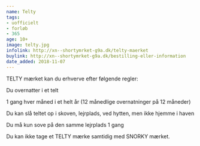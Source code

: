 ```yaml
---
name: Telty
tags:
- uofficielt
- forløb
- 365
age: 10+
image: telty.jpg
infolink: http://xn--shortymrket-g9a.dk/telty-maerket
buylink: http://xn--shortymrket-g9a.dk/bestilling-eller-information
date_added: 2018-11-07
---
```

TELTY mærket kan du erhverve efter følgende regler:

Du overnatter i et telt

1 gang hver måned i et helt år (12 månedlige overnatninger på 12 måneder)

Du kan slå teltet op i skoven, lejrplads, ved hytten, men ikke hjemme i haven

Du må kun sove på den samme lejrplads 1 gang

Du  kan ikke tage et TELTY mærke samtidig med SNORKY mærket.
